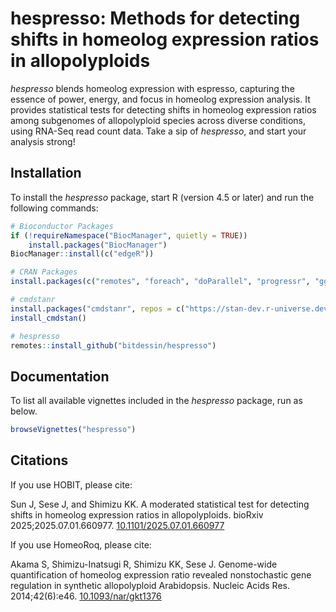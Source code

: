 # hespresso: Methods for detecting shifts in homeolog expression ratios in allopolyploids
    
_hespresso_ blends homeolog expression with espresso, capturing
the essence of power, energy, and focus in homeolog expression analysis.
It provides statistical tests for detecting shifts in homeolog expression
ratios among subgenomes of allopolyploid species across diverse conditions,
using RNA-Seq read count data.
Take a sip of _hespresso_, and start your analysis strong!


## Installation

To install the _hespresso_ package,
start R (version 4.5 or later) and run the following commands:

```r
# Bioconductor Packages
if (!requireNamespace("BiocManager", quietly = TRUE))
    install.packages("BiocManager")
BiocManager::install(c("edgeR"))

# CRAN Packages
install.packages(c("remotes", "foreach", "doParallel", "progressr", "ggplot2"))

# cmdstanr
install.packages("cmdstanr", repos = c("https://stan-dev.r-universe.dev", getOption("repos")))
install_cmdstan()

# hespresso
remotes::install_github("bitdessin/hespresso")
```



## Documentation

To list all available vignettes included in the _hespresso_ package,
run as below.

```r
browseVignettes("hespresso")
```


## Citations

If you use HOBIT, please cite:

Sun J, Sese J, and Shimizu KK.
A moderated statistical test for detecting shifts in homeolog expression ratios
in allopolyploids.
bioRxiv 2025;2025.07.01.660977.
[10.1101/2025.07.01.660977](https://doi.org/10.1101/2025.07.01.660977)


If you use HomeoRoq, please cite:

Akama S, Shimizu-Inatsugi R, Shimizu KK, Sese J.
Genome-wide quantification of homeolog expression ratio revealed nonstochastic
gene regulation in synthetic allopolyploid Arabidopsis.
Nucleic Acids Res. 2014;42(6):e46.
[10.1093/nar/gkt1376](https://doi.org/10.1093/nar/gkt1376)

